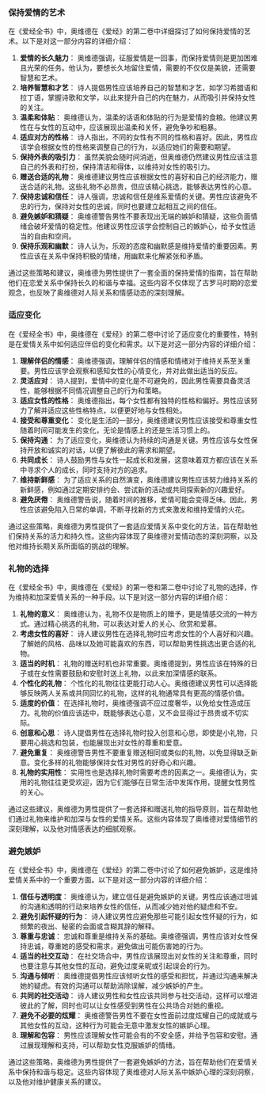 ### 保持爱情的艺术

在《爱经全书》中，奥维德在《爱经》的第二卷中详细探讨了如何保持爱情的艺术。以下是对这一部分内容的详细介绍：

1. **爱情的长久魅力**： 奥维德强调，征服爱情是一回事，而保持爱情则是更加困难且光荣的任务。他认为，要想长久地留住爱情，需要的不仅仅是美貌，还需要智慧和艺术。
2. **培养智慧和才艺**： 诗人提倡男性应该培养自己的智慧和才艺，如学习希腊语和拉丁语，掌握诗歌和文学，以此来提升自己的内在魅力，从而吸引并保持女性的关注。
3. **温柔和体贴**： 奥维德认为，温柔的话语和体贴的行为是爱情的食粮。他建议男性在与女性的互动中，应该展现出温柔和关怀，避免争吵和粗暴。
4. **适应对方的性格**： 诗人指出，不同的女性有不同的性格和喜好。因此，男性应该学会根据女性的性格来调整自己的行为，以适应她们的需要和期望。
5. **保持外表的吸引力**： 虽然美貌会随时间消逝，但奥维德仍然建议男性应该注意自己的外表和打扮，保持清洁和得体，以维持对女性的吸引力。
6. **赠送合适的礼物**： 奥维德建议男性应该根据女性的喜好和自己的经济能力，赠送合适的礼物。这些礼物不必昂贵，但应该精心挑选，能够表达男性的心意。
7. **保持忠诚和信任**： 诗人强调，忠诚和信任是维系爱情的关键。男性应该避免不忠的行为，保持对女性的忠诚，同时也要建立起相互之间的信任。
8. **避免嫉妒和猜疑**： 奥维德警告男性不要表现出无端的嫉妒和猜疑，这些负面情绪会破坏爱情的稳定性。他建议男性应该学会控制自己的嫉妒心，给予女性适当的自由和空间。
9. **保持乐观和幽默**： 诗人认为，乐观的态度和幽默感是维持爱情的重要因素。男性应该在关系中保持积极的情绪，用幽默来化解紧张和矛盾。

通过这些策略和建议，奥维德为男性提供了一套全面的保持爱情的指南，旨在帮助他们在恋爱关系中保持长久的和谐与幸福。这些内容不仅体现了古罗马时期的恋爱观念，也反映了奥维德对人际关系和情感动态的深刻理解。



### 适应变化

在《爱经全书》中，奥维德在《爱经》的第二卷中讨论了适应变化的重要性，特别是在爱情关系中如何适应伴侣的变化和需求。以下是对这一部分内容的详细介绍：

1. **理解伴侣的情感**： 奥维德强调，理解伴侣的情感和情绪对于维持关系至关重要。男性应该学会观察和感知女性的心情变化，并对此做出适当的反应。
2. **灵活应对**： 诗人提到，爱情中的变化是不可避免的，因此男性需要具备灵活性，能够根据不同情况调整自己的行为和策略。
3. **适应女性的性格**： 奥维德指出，每个女性都有独特的性格和偏好。男性应该努力了解并适应这些性格特点，以便更好地与女性相处。
4. **接受和尊重变化**： 变化是生活的一部分，奥维德建议男性应该接受和尊重女性随着时间可能发生的变化，无论是情感上的还是生活习惯上的。
5. **保持沟通**： 为了适应变化，奥维德认为持续的沟通是关键。男性应该与女性保持开放和诚实的对话，以便了解彼此的需求和期望。
6. **共同成长**： 诗人鼓励男性与女性一起成长和发展，这意味着双方都应该在关系中寻求个人的成长，同时支持对方的追求。
7. **维持新鲜感**： 为了适应关系的自然演变，奥维德建议男性应该努力维持关系的新鲜感，例如通过定期安排约会、尝试新的活动或共同探索新的兴趣爱好。
8. **避免厌倦**： 奥维德警告说，随着时间的推移，爱情可能会变得乏味。因此，男性应该避免陷入日常的单调，不断寻找新的方式来激发和维持爱情的火花。

通过这些策略，奥维德为男性提供了一套适应爱情关系中变化的方法，旨在帮助他们保持关系的活力和持久性。这些内容体现了奥维德对爱情动态的深刻洞察，以及他对维持长期关系所面临的挑战的理解。



### 礼物的选择

在《爱经全书》中，奥维德在《爱经》的第一卷和第二卷中讨论了礼物的选择，作为维持和加深爱情关系的一种手段。以下是对这一部分内容的详细介绍：

1. **礼物的意义**： 奥维德认为，礼物不仅是物质上的赠予，更是情感交流的一种方式。通过精心挑选的礼物，可以表达对爱人的关心、欣赏和爱慕。
2. **考虑女性的喜好**： 诗人建议男性在选择礼物时应考虑女性的个人喜好和兴趣。了解她的风格、品味以及她可能喜欢的东西，可以帮助男性挑选出更合适的礼物。
3. **适当的时机**： 礼物的赠送时机也非常重要。奥维德提到，男性应该在特殊的日子或在女性需要鼓励和安慰时送上礼物，以此来加深情感的联系。
4. **个性化的礼物**： 个性化的礼物往往更能打动人心。奥维德建议男性可以选择能够反映两人关系或共同回忆的礼物，这样的礼物通常具有更高的情感价值。
5. **适度的价值**： 在选择礼物时，奥维德强调不应过度奢华，以免给女性造成压力。礼物的价值应该适中，既能够表达心意，又不会显得过于昂贵或不切实际。
6. **创意和心思**： 诗人提倡男性在选择礼物时投入创意和心思，即使是小礼物，只要用心挑选和包装，也能展现出对女性的尊重和爱意。
7. **避免重复**： 奥维德警告男性不要重复赠送相同或类似的礼物，以免显得缺乏新意。变化多样的礼物能够保持女性对男性的好奇心和兴趣。
8. **礼物的实用性**： 实用性也是选择礼物时需要考虑的因素之一。奥维德认为，实用的礼物往往更受欢迎，因为它们能够在日常生活中发挥作用，提醒女性男性的关心。

通过这些建议，奥维德为男性提供了一套选择和赠送礼物的指导原则，旨在帮助他们通过礼物来维护和加深与女性的爱情关系。这些内容体现了奥维德对爱情细节的深刻理解，以及他对情感表达的细腻观察。



### 避免嫉妒

在《爱经全书》中，奥维德在《爱经》的第二卷中讨论了如何避免嫉妒，这是维持爱情关系中的一个重要方面。以下是对这一部分内容的详细介绍：

1. **信任与透明度**： 奥维德认为，建立信任是避免嫉妒的关键。男性应该通过坦诚的沟通和透明的行动来培养女性的信任，从而减少她对他的疑虑和不安。
2. **避免引起怀疑的行为**： 诗人建议男性应避免那些可能引起女性怀疑的行为，如频繁的夜出、秘密的会面或含糊其辞的解释。
3. **尊重与忠诚**： 忠诚和尊重是维持关系的基础。奥维德强调，男性应该对女性保持忠诚，尊重她的感受和需求，避免做出可能伤害她的行为。
4. **适当的社交互动**： 在社交场合中，男性应该展现出对女性的关注和尊重，同时也要注意与其他女性的互动，避免过度亲昵或引起误会的行为。
5. **沟通与倾听**： 奥维德提倡男性应该倾听女性的感受和担忧，并通过沟通来解决她的疑虑。有效的沟通可以帮助消除误解，减少嫉妒的产生。
6. **共同的社交活动**： 诗人建议男性和女性应该共同参与社交活动，这样可以增进彼此的了解，同时也可以让女性感受到男性在公共场合对她的重视。
7. **避免不必要的炫耀**： 奥维德警告男性不要在女性面前过度炫耀自己的成就或与其他女性的互动，这种行为可能会无意中激发女性的嫉妒心理。
8. **理解和包容**： 男性应该理解女性可能会有的不安全感，并给予包容和安慰。通过展现理解和支持，可以帮助女性克服嫉妒的情绪。

通过这些策略，奥维德为男性提供了一套避免嫉妒的方法，旨在帮助他们在爱情关系中保持和谐与稳定。这些内容体现了奥维德对人际关系中嫉妒心理的深刻洞察，以及他对维护健康关系的建议。